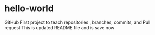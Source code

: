 # hello-world
GitHub First project to teach repositories , branches, commits, and Pull request 
This is updated README file and is save now 
